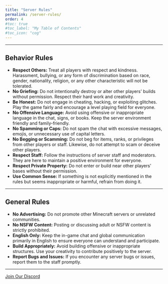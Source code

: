 ```yaml
---
title: "Server Rules"
permalink: /server-rules/
order: 4
#toc: true
#toc_label: "My Table of Contents"
#toc_icon: "cog"
---
```

<hr color="#7B4B94">

## **Behavior Rules**

- **Respect Others:** Treat all players with respect and kindness. Harassment, bullying, or any form of discrimination based on race, gender, nationality, religion, or any other characteristic will not be tolerated.
- **No Griefing:** Do not intentionally destroy or alter other players' builds without permission. Respect their hard work and creativity.
- **Be Honest:** Do not engage in cheating, hacking, or exploiting glitches. Play the game fairly and encourage a level playing field for everyone.
- **No Offensive Language:** Avoid using offensive or inappropriate language in the chat, signs, or books. Keep the server environment friendly and family-friendly.
- **No Spamming or Caps:** Do not spam the chat with excessive messages, emojis, or unnecessary use of capital letters.
- **No Begging or Scamming:** Do not beg for items, ranks, or privileges from other players or staff. Likewise, do not attempt to scam or deceive other players.
- **Respect Staff:** Follow the instructions of server staff and moderators. They are here to maintain a positive environment for everyone.
- **Respect Private Property:** Do not enter or build near other players' bases without their permission.
- **Use Common Sense:** If something is not explicitly mentioned in the rules but seems inappropriate or harmful, refrain from doing it.

<hr color="#7B4B94">

## **General Rules**
- **No Advertising:** Do not promote other Minecraft servers or unrelated communities.
- **No NSFW Content:** Posting or discussing adult or NSFW content is strictly prohibited.
- **English Only:** Keep the in-game chat and global communication primarily in English to ensure everyone can understand and participate.
- **Build Appropriately:** Avoid building offensive or inappropriate structures. Use your creativity to contribute positively to the server.
- **Report Bugs and Issues:** If you encounter any server bugs or issues, report them to the staff promptly.

<hr color="#7B4B94">

[Join Our Discord](https://discord.gg/5fhRG77PUm)